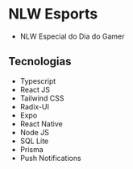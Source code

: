 # NLW Esports 

- NLW Especial do Dia do Gamer

## Tecnologias

- Typescript
- React JS
- Tailwind CSS
- Radix-UI
- Expo 
- React Native
- Node JS
- SQL Lite
- Prisma
- Push Notifications


